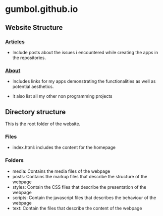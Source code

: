 # gumbol.github.io

## Website Structure

### [Articles](https://gumbol.github.io/posts/blog.html)
* Include posts about the issues i encountered while creating the apps in the repositories.

### [About](https://gumbol.github.io/about.html)
* Includes links for my apps demonstrating the functionalities as well as potential aesthetics.

* It also list all my other non programming projects


## Directory structure
This is the root folder of the website.

### Files
* index.html: includes the content for the homepage

### Folders
- media: Contains the media files of the webpage
- posts: Contains the markup files that describe the structure of the webpage
- styles: Contain the CSS files that describe the presentation of the webpage
- scripts: Contain the javascript files that describes the behaviour of the webpage
- text: Contain the files that describe the content of the webpage
